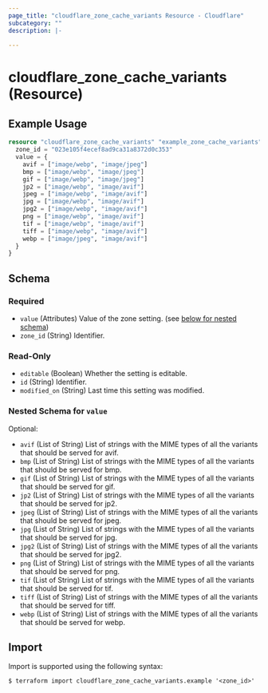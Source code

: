 ```yaml
---
page_title: "cloudflare_zone_cache_variants Resource - Cloudflare"
subcategory: ""
description: |-
  
---
```


# cloudflare_zone_cache_variants (Resource)



## Example Usage

```terraform
resource "cloudflare_zone_cache_variants" "example_zone_cache_variants" {
  zone_id = "023e105f4ecef8ad9ca31a8372d0c353"
  value = {
    avif = ["image/webp", "image/jpeg"]
    bmp = ["image/webp", "image/jpeg"]
    gif = ["image/webp", "image/jpeg"]
    jp2 = ["image/webp", "image/avif"]
    jpeg = ["image/webp", "image/avif"]
    jpg = ["image/webp", "image/avif"]
    jpg2 = ["image/webp", "image/avif"]
    png = ["image/webp", "image/avif"]
    tif = ["image/webp", "image/avif"]
    tiff = ["image/webp", "image/avif"]
    webp = ["image/jpeg", "image/avif"]
  }
}
```

<!-- schema generated by tfplugindocs -->
## Schema

### Required

- `value` (Attributes) Value of the zone setting. (see [below for nested schema](#nestedatt--value))
- `zone_id` (String) Identifier.

### Read-Only

- `editable` (Boolean) Whether the setting is editable.
- `id` (String) Identifier.
- `modified_on` (String) Last time this setting was modified.

<a id="nestedatt--value"></a>
### Nested Schema for `value`

Optional:

- `avif` (List of String) List of strings with the MIME types of all the variants that should be served for avif.
- `bmp` (List of String) List of strings with the MIME types of all the variants that should be served for bmp.
- `gif` (List of String) List of strings with the MIME types of all the variants that should be served for gif.
- `jp2` (List of String) List of strings with the MIME types of all the variants that should be served for jp2.
- `jpeg` (List of String) List of strings with the MIME types of all the variants that should be served for jpeg.
- `jpg` (List of String) List of strings with the MIME types of all the variants that should be served for jpg.
- `jpg2` (List of String) List of strings with the MIME types of all the variants that should be served for jpg2.
- `png` (List of String) List of strings with the MIME types of all the variants that should be served for png.
- `tif` (List of String) List of strings with the MIME types of all the variants that should be served for tif.
- `tiff` (List of String) List of strings with the MIME types of all the variants that should be served for tiff.
- `webp` (List of String) List of strings with the MIME types of all the variants that should be served for webp.

## Import

Import is supported using the following syntax:

```shell
$ terraform import cloudflare_zone_cache_variants.example '<zone_id>'
```
